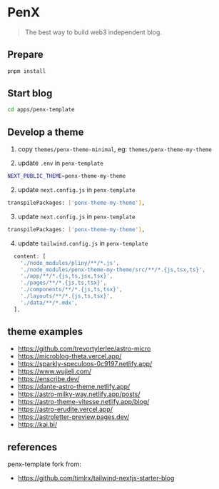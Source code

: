 # PenX

> The best way to build web3 independent blog.


## Prepare

```bash
pnpm install
```

## Start blog

```bash
cd apps/penx-template
```

## Develop a theme

1. copy `themes/penx-theme-minimal`, eg: `themes/penx-theme-my-theme`

2. update `.env` in `penx-template`

```bash
NEXT_PUBLIC_THEME=penx-theme-my-theme
```

2. update `next.config.js` in `penx-template`

```bash
transpilePackages: ['penx-theme-my-theme'],
```

3. update `next.config.js` in `penx-template`

```bash
transpilePackages: ['penx-theme-my-theme'],
```

4. update `tailwind.config.js` in `penx-template`

```js
  content: [
    './node_modules/pliny/**/*.js',
    './node_modules/penx-theme-my-theme/src/**/*.{js,tsx,ts}',
    './app/**/*.{js,ts,jsx,tsx}',
    './pages/**/*.{js,ts,tsx}',
    './components/**/*.{js,ts,tsx}',
    './layouts/**/*.{js,ts,tsx}',
    './data/**/*.mdx',
  ],
```



## theme examples

- https://github.com/trevortylerlee/astro-micro
- https://microblog-theta.vercel.app/
- https://sparkly-speculoos-0c9197.netlify.app/
- https://www.wujieli.com/
- https://enscribe.dev/
- https://dante-astro-theme.netlify.app/
- https://astro-milky-way.netlify.app/posts/
- https://astro-theme-vitesse.netlify.app/blog/
- https://astro-erudite.vercel.app/
- https://astroletter-preview.pages.dev/
- https://kai.bi/

## references

penx-template fork from:

- https://github.com/timlrx/tailwind-nextjs-starter-blog